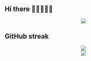 ## Hi there 👋😀🌸🌸🌸

<div align="center"> <img src="https://github-readme-stats.vercel.app/api?username=yueyaoma&show_icons=true&theme=tokyonight" /> </div>

## GitHub streak
<div align="center"> <img src="https://github-readme-streak-stats.herokuapp.com/?user=yang-tian-hub" /> </div>


<div align="center"> <img src="https://readme-typing-svg.herokuapp.com/?lines=人生何须早睡，死后自会长眠！&center=true&font=Roboto&size=27" /></div>

<!--
**yueyaoma/yueyaoma** is a ✨ _special_ ✨ repository because its `README.md` (this file) appears on your GitHub profile.

Here are some ideas to get you started:

- 🔭 I’m currently working on ...
- 🌱 I’m currently learning ...
- 👯 I’m looking to collaborate on ...
- 🤔 I’m looking for help with ...
- 💬 Ask me about ...
- 📫 How to reach me: ...
- 😄 Pronouns: ...
- ⚡ Fun fact: ...
-->
